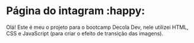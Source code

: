# Página do intagram :happy:

Olá! Este é meu o projeto para o bootcamp Decola Dev, nele utilizei HTML, CSS e JavaScript (para criar o efeito de transição das imagens).